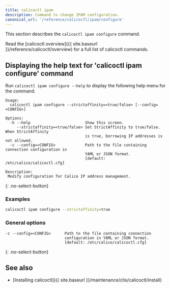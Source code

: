 ```yaml
---
title: calicoctl ipam
description: Command to change IPAM configuration.
canonical_url: '/reference/calicoctl/ipam/configure'
---
```


This section describes the `calicoctl ipam configure` command.

Read the [calicoctl overview]({{ site.baseurl }}/reference/calicoctl/overview) for a full list of calicoctl commands.

## Displaying the help text for 'calicoctl ipam configure' command

Run `calicoctl ipam configure --help` to display the following help menu for the
command.

```
Usage:
  calicoctl ipam configure --strictaffinity=<true/false> [--config=<CONFIG>]

Options:
  -h --help                        Show this screen.
     --strictaffinity=<true/false> Set StrictAffinity to true/false. When StrictAffinity
                                   is true, borrowing IP addresses is not allowed.
  -c --config=<CONFIG>             Path to the file containing connection configuration in
                                   YAML or JSON format.
                                   [default: /etc/calico/calicoctl.cfg]

Description:
 Modify configuration for Calico IP address management.
```
{: .no-select-button}

### Examples

```bash
calicoctl ipam configure --strictaffinity=true
```

### General options

```
-c --config=<CONFIG>      Path to the file containing connection
                          configuration in YAML or JSON format.
                          [default: /etc/calico/calicoctl.cfg]
```
{: .no-select-button}

## See also

-  [Installing calicoctl]({{ site.baseurl }}/maintenance/clis/calicoctl/install)